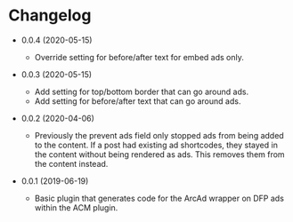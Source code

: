 Changelog
=========

* 0.0.4 (2020-05-15)
    * Override setting for before/after text for embed ads only.

* 0.0.3 (2020-05-15)
    * Add setting for top/bottom border that can go around ads.
    * Add setting for before/after text that can go around ads.

* 0.0.2 (2020-04-06)
    * Previously the prevent ads field only stopped ads from being added to the content. If a post had existing ad shortcodes, they stayed in the content without being rendered as ads. This removes them from the content instead.

* 0.0.1 (2019-06-19)
	* Basic plugin that generates code for the ArcAd wrapper on DFP ads within the ACM plugin.
